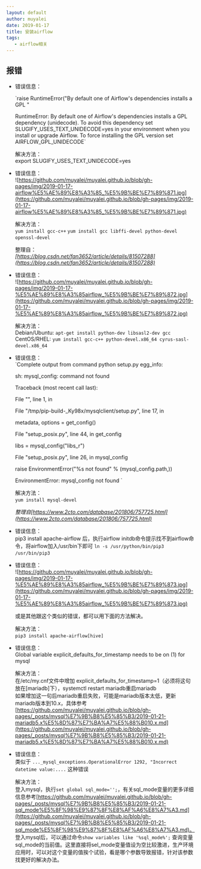 ```yaml
---
layout: default
author: muyalei
date: 2019-01-17
title: 安装airflow
tags:
   - airflow相关
---
```



## 报错

- 错误信息：<br/>

  `raise RuntimeError("By default one of Airflow's dependencies installs a GPL "

  RuntimeError: By default one of Airflow's dependencies installs a GPL dependency (unidecode). To avoid this dependency set SLUGIFY_USES_TEXT_UNIDECODE=yes in your environment when you install or upgrade Airflow. To force installing the GPL version set AIRFLOW_GPL_UNIDECODE`  

  解决方法：<br/>
  export SLUGIFY_USES_TEXT_UNIDECODE=yes


- 错误信息：<br/>
  ![https://github.com/muyalei/muyalei.github.io/blob/gh-pages/img/2019-01-17-airflow%E5%AE%89%E8%A3%85_%E5%9B%BE%E7%89%871.jpg](https://github.com/muyalei/muyalei.github.io/blob/gh-pages/img/2019-01-17-airflow%E5%AE%89%E8%A3%85_%E5%9B%BE%E7%89%871.jpg)

  解决方法：<br/>
  `yum install gcc-c++`
  `yum install gcc libffi-devel python-devel openssl-devel`

  整理自：<br/>
  *[https://blog.csdn.net/fan3652/article/details/81507288](https://blog.csdn.net/fan3652/article/details/81507288)* 

- 错误信息：<br/>
  ![https://github.com/muyalei/muyalei.github.io/blob/gh-pages/img/2019-01-17-%E5%AE%89%E8%A3%85airflow_%E5%9B%BE%E7%89%872.jpg](https://github.com/muyalei/muyalei.github.io/blob/gh-pages/img/2019-01-17-%E5%AE%89%E8%A3%85airflow_%E5%9B%BE%E7%89%872.jpg)

  解决方法：<br/>
  Debian/Ubuntu: `apt-get install python-dev libsasl2-dev gcc` CentOS/RHEL: `yum install gcc-c++ python-devel.x86_64 cyrus-sasl-devel.x86_64`

- 错误信息：<br/>
  `Complete output from command python setup.py egg_info:

  sh: mysql_config: command not found

  Traceback (most recent call last):

  File "", line 1, in

  File "/tmp/pip-build-_Ky98x/mysqlclient/setup.py", line 17, in

  metadata, options = get_config()

  File "setup_posix.py", line 44, in get_config

  libs = mysql_config("libs_r")

  File "setup_posix.py", line 26, in mysql_config

  raise EnvironmentError("%s not found" % (mysql_config.path,))

  EnvironmentError: mysql_config not found
  `

  解决方法：<br/>
  `yum install mysql-devel`

  *整理自[https://www.2cto.com/database/201806/757725.html](https://www.2cto.com/database/201806/757725.html)*

- 错误信息：<br/>
  pip3 install apache-airflow 后，执行airflow initdb命令提示找不到airflow命令，将airflow加入/usr/bin下即可 `ln -s /usr/python/bin/pip3 /usr/bin/pip3`
  

- 错误信息：<br/>
  ![https://github.com/muyalei/muyalei.github.io/blob/gh-pages/img/2019-01-17-%E5%AE%89%E8%A3%85airflow_%E5%9B%BE%E7%89%873.jpg](https://github.com/muyalei/muyalei.github.io/blob/gh-pages/img/2019-01-17-%E5%AE%89%E8%A3%85airflow_%E5%9B%BE%E7%89%873.jpg)
  
  或是其他跟这个类似的错误，都可以用下面的方法解决。  

  解决方法：<br/>
  `pip3 install apache-airflow[hive]`


- 错误信息：<br/>
  Global variable explicit_defaults_for_timestamp needs to be on (1) for mysql <br/>

  解决方法：<br/>
  在/etc/my.cnf文件中增加 explicit_defaults_for_timestamp=1（必须将这句放在[mariadb]下），systemctl restart mariadb重启mariadb<br/>
  如果增加这一句后mariadb重启失败，可能是mariadb版本太低，更新mariadb版本到10.x，具体参考[https://github.com/muyalei/muyalei.github.io/blob/gh-pages/_posts/mysql%E7%9B%B8%E5%85%B3/2019-01-21-mariadb5.x%E5%8D%87%E7%BA%A7%E5%88%B010.x.md](https://github.com/muyalei/muyalei.github.io/blob/gh-pages/_posts/mysql%E7%9B%B8%E5%85%B3/2019-01-21-mariadb5.x%E5%8D%87%E7%BA%A7%E5%88%B010.x.md)


- 错误信息：<br/>
  类似于 `..._mysql_exceptions.OperationalError 1292, "Incorrect datetime value:....` 这种错误<br/>

  解决方法：<br/>
  登入mysql，执行`set global sql_mode='';`，有关sql_mode变量的更多详细信息参考[https://github.com/muyalei/muyalei.github.io/blob/gh-pages/_posts/mysql%E7%9B%B8%E5%85%B3/2019-01-21-sql_mode%E5%8F%98%E9%87%8F%E8%AF%A6%E8%A7%A3.md](https://github.com/muyalei/muyalei.github.io/blob/gh-pages/_posts/mysql%E7%9B%B8%E5%85%B3/2019-01-21-sql_mode%E5%8F%98%E9%87%8F%E8%AF%A6%E8%A7%A3.md)。<br/>
  登入mysql后，可以通过命令`show variables like '%sql_mode%';` 查询变量sql_mode的当前值。这里直接将sel_mode变量值设为空比较激进，生产环境应用时，可以对这个变量的值挨个试验，看是哪个参数导致报错，针对该参数找更好的解决办法。
